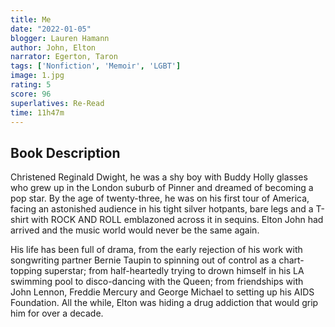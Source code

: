 ```yaml
---
title: Me
date: "2022-01-05"
blogger: Lauren Hamann
author: John, Elton
narrator: Egerton, Taron
tags: ['Nonfiction', 'Memoir', 'LGBT']
image: 1.jpg
rating: 5
score: 96
superlatives: Re-Read
time: 11h47m
---
```



## Book Description

Christened Reginald Dwight, he was a shy boy with Buddy Holly glasses who grew up in the London suburb of Pinner and dreamed of becoming a pop star. By the age of twenty-three, he was on his first tour of America, facing an astonished audience in his tight silver hotpants, bare legs and a T-shirt with ROCK AND ROLL emblazoned across it in sequins. Elton John had arrived and the music world would never be the same again.

His life has been full of drama, from the early rejection of his work with songwriting partner Bernie Taupin to spinning out of control as a chart-topping superstar; from half-heartedly trying to drown himself in his LA swimming pool to disco-dancing with the Queen; from friendships with John Lennon, Freddie Mercury and George Michael to setting up his AIDS Foundation. All the while, Elton was hiding a drug addiction that would grip him for over a decade.